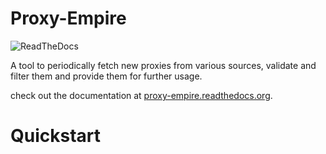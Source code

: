 # Proxy-Empire
![ReadTheDocs](https://readthedocs.org/projects/proxy-empire/badge/?version=latest)

A tool to periodically fetch new proxies from various sources, validate and filter them and provide them for further usage.

check out the documentation at [proxy-empire.readthedocs.org](https://proxy-empire.readthedocs.org/en/latest).


# Quickstart
